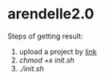 # arendelle2.0

Steps of getting result:
1) upload a project by [link](https://github.com/urec-programmec/arendelle2.0.git)
2) *chmod +x init.sh*
3) *./init.sh*
